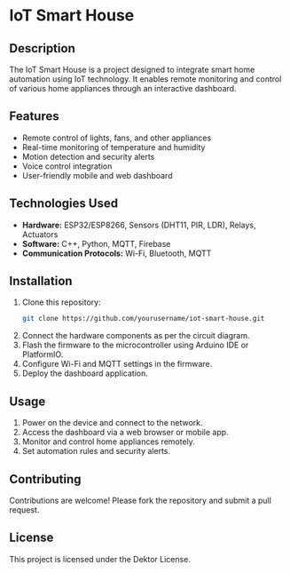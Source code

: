 # IoT Smart House

## Description
The IoT Smart House is a project designed to integrate smart home automation using IoT technology. 
It enables remote monitoring and control of various home appliances through an interactive dashboard.

## Features
- Remote control of lights, fans, and other appliances
- Real-time monitoring of temperature and humidity
- Motion detection and security alerts
- Voice control integration
- User-friendly mobile and web dashboard

## Technologies Used
- **Hardware:** ESP32/ESP8266, Sensors (DHT11, PIR, LDR), Relays, Actuators
- **Software:** C++, Python, MQTT, Firebase
- **Communication Protocols:** Wi-Fi, Bluetooth, MQTT

## Installation
1. Clone this repository:
   ```sh
   git clone https://github.com/yourusername/iot-smart-house.git
   ```
2. Connect the hardware components as per the circuit diagram.
3. Flash the firmware to the microcontroller using Arduino IDE or PlatformIO.
4. Configure Wi-Fi and MQTT settings in the firmware.
5. Deploy the dashboard application.

## Usage
1. Power on the device and connect to the network.
2. Access the dashboard via a web browser or mobile app.
3. Monitor and control home appliances remotely.
4. Set automation rules and security alerts.

## Contributing
Contributions are welcome! Please fork the repository and submit a pull request.

## License
This project is licensed under the Dektor License.

